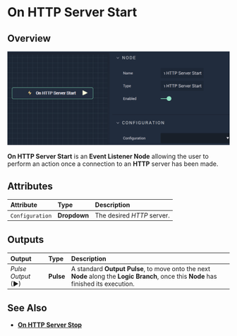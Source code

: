 # On HTTP Server Start

## Overview

![The On HTTP Server Start Node.](../../../../.gitbook/assets/onhttpserverstart.png)

**On HTTP Server Start** is an **Event Listener Node** allowing the user to perform an action once a connection to an **HTTP** server has been made.

## Attributes

| Attribute | Type | Description |
| :--- | :--- | :--- |
| `Configuration` | **Dropdown** | The desired _HTTP_ server. |

## Outputs

| Output | Type | Description |
| :--- | :--- | :--- |
| _Pulse Output_ \(►\) | **Pulse** | A standard **Output Pulse**, to move onto the next **Node** along the **Logic Branch**, once this **Node** has finished its execution. |

## See Also

* [**On HTTP Server Stop**](onhttpserverstop.md)


